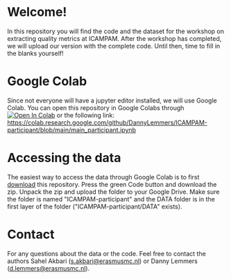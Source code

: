 # Welcome!
In this repository you will find the code and the dataset for the workshop on extracting quality metrics at ICAMPAM. After the workshop has completed, we will upload our version with the complete code. Until then, time to fill in the blanks yourself! 

# Google Colab
Since not everyone will have a jupyter editor installed, we will use Google Colab. You can open this repository in Google Colabs through [![Open In Colab](https://colab.research.google.com/assets/colab-badge.svg)](https://colab.research.google.com/github/DannyLemmers/ICAMPAM-participant/blob/main/main_participant.ipynb) or the following link: https://colab.research.google.com/github/DannyLemmers/ICAMPAM-participant/blob/main/main_participant.ipynb

# Accessing the data
The easiest way to access the data through Google Colab is to first [download](https://github.com/DannyLemmers/ICAMPAM-participant/archive/refs/heads/main.zip) this repository. Press the green Code button and download the zip. Unpack the zip and upload the folder to your Google Drive. Make sure the folder is named "ICAMPAM-participant" and the DATA folder is in the first layer of the folder ("ICAMPAM-participant/DATA" exists).

# Contact
For any questions about the data or the code. Feel free to contact the authors Sahel Akbari (s.akbari@erasmusmc.nl) or Danny Lemmers (d.lemmers@erasmusmc.nl).
